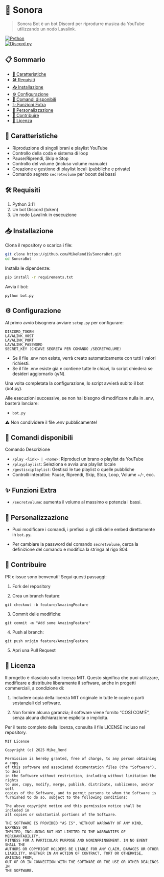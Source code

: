 # 🤖 Sonora

> Sonora Bot è un bot Discord per riprodurre musica da YouTube utilizzando un nodo Lavalink.

[![Python](https://img.shields.io/badge/python-3.11-blue)](https://www.python.org/)  
[![Discord.py](https://img.shields.io/badge/discord.py-%7E2.0-green)](https://github.com/Rapptz/discord.py)

## 📋 Sommario

- [🚀 Caratteristiche](#caratteristiche)
- [🛠️ Requisiti](#requisiti)
- [📥 Installazione](#installazione)
- [⚙️ Configurazione](#configurazione)
- [🎹 Comandi disponibili](#comandi-disponibili)
- [✨ Funzioni Extra](#funzioni-extra)
- [🔧 Personalizzazione](#personalizzazione)
- [🤝 Contribuire](#contribuire)
- [📄 Licenza](#licenza)

<h2 id="caratteristiche">🚀 Caratteristiche</h2>

- Riproduzione di singoli brani e playlist YouTube  
- Controllo della coda e sistema di loop  
- Pause/Riprendi, Skip e Stop  
- Controllo del volume (incluso volume manuale)  
- Creazione e gestione di playlist locali (pubbliche e private)  
- Comando segreto `secretvolume` per boost dei bassi  

<h2 id="requisiti">🛠️ Requisiti</h2>

1. Python 3.11  
2. Un bot Discord (token)  
3. Un nodo Lavalink in esecuzione  

<h2 id="installazione">📥 Installazione</h2>

Clona il repository o scarica i file:

```bash
git clone https://github.com/MikeRend19/SonoraBot.git
cd SonoraBot
```

Installa le dipendenze:

```bash
pip install -r requirements.txt
```

Avvia il bot:

```
python bot.py
```

<h2 id="configurazione">⚙️ Configurazione</h2>

Al primo avvio bisognera avviare `setup.py` per configurare:

```
DISCORD_TOKEN
LAVALINK_HOST
LAVALINK_PORT
LAVALINK_PASSWORD
SECRET_KEY (CHIAVE SEGRETA PER COMANDO /SECRETVOLUME)
```

- Se il file .env non esiste, verrà creato automaticamente con tutti i valori richiesti.
- Se il file .env esiste già e contiene tutte le chiavi, lo script chiederà se desideri aggiornarlo (y/N).

Una volta completata la configurazione, lo script avvierà subito il bot (bot.py).

Alle esecuzioni successive, se non hai bisogno di modificare nulla in .env, basterà lanciare:
- `bot.py`

⚠️ Non condividere il file .env pubblicamente!

<h2 id="comandi-disponibili">🎹 Comandi disponibili</h2>

Comando	Descrizione
- `/play <link> | <nome>`:	Riproduci un brano o playlist da YouTube
- `/playplaylist`:	Seleziona e avvia una playlist locale
- `/gestisciplaylist`:	Gestisci le tue playlist o quelle pubbliche
- Controlli interattivi:	Pause, Riprendi, Skip, Stop, Loop, Volume +/-, ecc.

<h2 id="funzioni-extra">✨ Funzioni Extra</h2>

   - `/secretvolume`: aumenta il volume al massimo e potenzia i bassi.

<h2 id="personalizzazione">🔧 Personalizzazione</h2>

  - Puoi modificare i comandi, i prefissi o gli stili delle embed direttamente in `bot.py`.

  -  Per cambiare la password del comando `secretvolume`, cerca la definizione del comando e modifica la stringa al rigo 804.

<h2 id="contribuire">🤝 Contribuire</h2>

PR e issue sono benvenuti! Segui questi passaggi:

 1. Fork del repository

 2. Crea un branch feature:

```git checkout -b feature/AmazingFeature```

 3. Commit delle modifiche:

```git commit -m "Add some AmazingFeature"```

 4. Push al branch:

```git push origin feature/AmazingFeature```

 5. Apri una Pull Request

<h2 id="licenza">📄 Licenza</h2>

Il progetto è rilasciato sotto licenza MIT. Questo significa che puoi utilizzare, modificare e distribuire liberamente il software, anche in progetti commerciali, a condizione di:

  1. Includere copia della licenza MIT originale in tutte le copie o parti sostanziali del software.

  2. Non fornire alcuna garanzia; il software viene fornito “COSÌ COM’È”, senza alcuna dichiarazione esplicita o implicita.

Per il testo completo della licenza, consulta il file LICENSE incluso nel repository.

```
MIT License

Copyright (c) 2025 Mike_Rend

Permission is hereby granted, free of charge, to any person obtaining a copy
of this software and associated documentation files (the "Software"), to deal
in the Software without restriction, including without limitation the rights
to use, copy, modify, merge, publish, distribute, sublicense, and/or sell
copies of the Software, and to permit persons to whom the Software is
furnished to do so, subject to the following conditions:

The above copyright notice and this permission notice shall be included in 
all copies or substantial portions of the Software.

THE SOFTWARE IS PROVIDED "AS IS", WITHOUT WARRANTY OF ANY KIND, EXPRESS OR 
IMPLIED, INCLUDING BUT NOT LIMITED TO THE WARRANTIES OF MERCHANTABILITY,
FITNESS FOR A PARTICULAR PURPOSE AND NONINFRINGEMENT. IN NO EVENT SHALL THE 
AUTHORS OR COPYRIGHT HOLDERS BE LIABLE FOR ANY CLAIM, DAMAGES OR OTHER 
LIABILITY, WHETHER IN AN ACTION OF CONTRACT, TORT OR OTHERWISE, ARISING FROM, 
OUT OF OR IN CONNECTION WITH THE SOFTWARE OR THE USE OR OTHER DEALINGS IN 
THE SOFTWARE.

```
